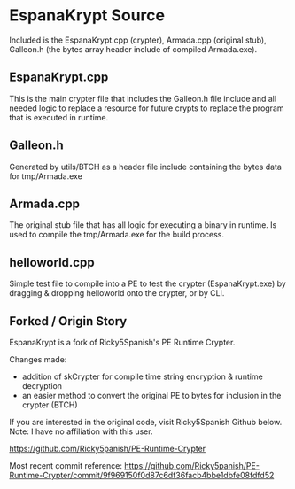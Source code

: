 # EspanaKrypt Source
Included is the EspanaKrypt.cpp (crypter), Armada.cpp (original stub), Galleon.h (the bytes array header include of compiled Armada.exe).

## EspanaKrypt.cpp
This is the main crypter file that includes the Galleon.h file include and all needed logic to replace a resource for future crypts to replace the program that is executed in runtime.

## Galleon.h
Generated by utils/BTCH as a header file include containing the bytes data for tmp/Armada.exe 

## Armada.cpp
The original stub file that has all logic for executing a binary in runtime. Is used to compile the tmp/Armada.exe for the build process.

## helloworld.cpp
Simple test file to compile into a PE to test the crypter (EspanaKrypt.exe) by dragging & dropping helloworld onto the crypter, or by CLI.

## Forked / Origin Story
EspanaKrypt is a fork of Ricky5Spanish's PE Runtime Crypter. 

Changes made:

- addition of skCrypter for compile time string encryption & runtime decryption
- an easier method to convert the original PE to bytes for inclusion in the crypter (BTCH)

If you are interested in the original code, visit Ricky5Spanish Github below. Note: I have no affiliation with this user.

https://github.com/Ricky5panish/PE-Runtime-Crypter

Most recent commit reference: https://github.com/Ricky5panish/PE-Runtime-Crypter/commit/9f969150f0d87c6df36facb4bbe1dbfe08fdfd52